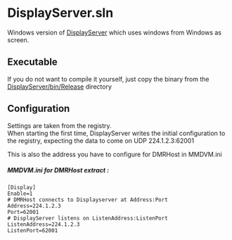 # DisplayServer.sln
Windows version of [DisplayServer](https://github.com/BrandMeister/DisplayServer) which uses windows from Windows as screen.


## Executable
If you do not want to compile it yourself, just copy the binary from the [DisplayServer/bin/Release](raw/main/DisplayServer/bin/Release/Displayserver.exe) directory

## Configuration
Settings are taken from the registry.  
When starting the first time, DisplayServer writes the initial configuration to the registry, expecting the data to come on UDP 224.1.2.3:62001

This is also the address you have to configure for DMRHost in MMDVM.ini

##### MMDVM.ini for DMRHost extract :
```
[Display]
Enable=1
# DMRHost connects to Displayserver at Address:Port
Address=224.1.2.3
Port=62001
# DisplayServer listens on ListenAddress:ListenPort
ListenAddress=224.1.2.3
ListenPort=62001
```

